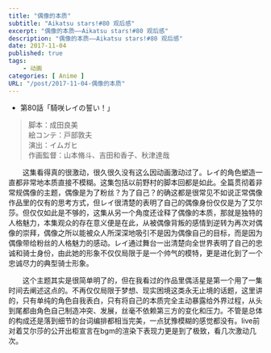 ```yaml
---
title: "偶像的本质"
subtitle: "Aikatsu stars!#80 观后感"
excerpt: "偶像的本质——Aikatsu stars!#80 观后感"
description: "偶像的本质——Aikatsu stars!#80 观后感"
date: 2017-11-04
published: true 
tags:
    - 动画
categories: [ Anime ]
URL: "/post/2017-11-04-偶像的本质"
---
```


* 第80話「騎咲レイの誓い！」

> 脚本：成田良美  
絵コンテ：戸部敦夫  
演出：イムガヒ  
作画監督：山本脩斗、吉田和香子、秋津達哉  


<!-- more -->


　　这集看得真的很激动，很久很久没有这么因动画激动过了。レイ的角色塑造一直都非常地本质直接不模糊。这集包括以前野村的脚本回都是如此。全篇贯彻着非常规偶像的主题，偶像是为了粉丝？为了自己？的确这都是很常见不如说正常偶像作品里的仅有的思考方式，但レイ很清楚的表明了自己的偶像身份仅仅是为了艾尔莎。但仅仅如此是不够的，这集从另一个角度还诠释了偶像的本质，那就是独特的人格魅力，本集观众的存在意义便是在此，从被偶像背叛的感情到逆转为再次对偶像的崇拜，偶像之所以能被众人所深深地吸引不是因为偶像自己的目标，而是因为偶像带给粉丝的人格魅力的感动。レイ通过舞台一出清楚向全世界表明了自己的忠诚和骑士身份，由此她的形象不仅仅局限于是一个帅气的模特，更是进化到了一个忠诚尽力的典型骑士形象。

　　这个主题其实是很简单明了的，但在我看过的作品里偶活星是第一个用了一集时间去阐述这点的。不再仅仅局限于梦想、现实困境这类永无止境的话题，这里讲的，只有单纯的角色自我表白，只有将自己的本质完全主动暴露给外界过程，从头到尾都由角色自己制造冲突、发展，丝毫不依赖第三方的变化和压力。不管是总体的构成还是落到细节的台词编排都相当完美，一点犹豫模糊的感觉都没有。live前对着艾尔莎的公开出柜宣言在bgm的渲染下表现力更是到了极致，看几次激动几次。
